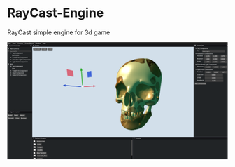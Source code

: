 # RayCast-Engine
RayCast simple engine for 3d game

![alt text](https://github.com/SemyonDyachenko/RayCast-Engine/blob/master/engine2.png?raw=true)
